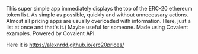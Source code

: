 
This super simple app immediately displays the top of the ERC-20 ethereum token list.
As simple as possible, quickly and without unnecessary actions.
Almost all pricing apps are usually overloaded with information.
Here, just a list at once and that's it.)
Maybe useful for someone.
Made using Covalent examples.
Powered by Covalent API. 

Here it is
https://alexnrdd.github.io/erc20prices/


